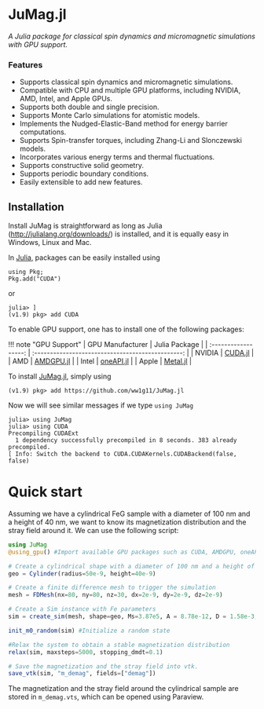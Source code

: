 # JuMag.jl

_A Julia package for classical spin dynamics and micromagnetic simulations with GPU support._


### Features

- Supports classical spin dynamics and micromagnetic simulations.
- Compatible with CPU and multiple GPU platforms, including NVIDIA, AMD, Intel, and Apple GPUs.
- Supports both double and single precision.
- Supports Monte Carlo simulations for atomistic models.
- Implements the Nudged-Elastic-Band method for energy barrier computations.
- Supports Spin-transfer torques, including Zhang-Li and Slonczewski models.
- Incorporates various energy terms and thermal fluctuations.
- Supports constructive solid geometry.
- Supports periodic boundary conditions.
- Easily extensible to add new features.


## Installation

Install JuMag is straightforward as long as Julia (<http://julialang.org/downloads/>) is installed, and it is equally easy in Windows, Linux and Mac.  

In [Julia](http://julialang.org), packages can be easily installed using

```
using Pkg;
Pkg.add("CUDA")
```
or

```
julia> ]
(v1.9) pkg> add CUDA
```

To enable GPU support, one has to install one of the following packages:

!!! note "GPU Support"
    | GPU Manufacturer      | Julia Package                                      |
    | :------------------:  | :-----------------------------------------------:  |
    | NVIDIA                | [CUDA.jl](https://github.com/JuliaGPU/CUDA.jl)     |
    | AMD                   | [AMDGPU.jl](https://github.com/JuliaGPU/AMDGPU.jl) |
    | Intel                 | [oneAPI.jl](https://github.com/JuliaGPU/oneAPI.jl) |
    | Apple                 | [Metal.jl](https://github.com/JuliaGPU/Metal.jl)   |

To install [JuMag.jl](https://github.com/ww1g11/JuMag.jl), simply using

```
(v1.9) pkg> add https://github.com/ww1g11/JuMag.jl
```

Now we will see similar messages if we type `using JuMag`

```
julia> using JuMag
julia> using CUDA
Precompiling CUDAExt
  1 dependency successfully precompiled in 8 seconds. 383 already precompiled.
[ Info: Switch the backend to CUDA.CUDAKernels.CUDABackend(false, false)
```


# Quick start
Assuming we have a cylindrical FeG sample with a diameter of 100 nm and a height of 40 nm, we want to know its magnetization distribution and the stray field around it. 
We can use the following script: 

```julia
using JuMag
@using_gpu() #Import available GPU packages such as CUDA, AMDGPU, oneAPI or Metal

# Create a cylindrical shape with a diameter of 100 nm and a height of 40 nm
geo = Cylinder(radius=50e-9, height=40e-9) 

# Create a finite difference mesh to trigger the simulation
mesh = FDMesh(nx=80, ny=80, nz=30, dx=2e-9, dy=2e-9, dz=2e-9) 

# Create a Sim instance with Fe parameters
sim = create_sim(mesh, shape=geo, Ms=3.87e5, A = 8.78e-12, D = 1.58e-3, demag=true) 

init_m0_random(sim) #Initialize a random state

#Relax the system to obtain a stable magnetization distribution
relax(sim, maxsteps=5000, stopping_dmdt=0.1) 

# Save the magnetization and the stray field into vtk.
save_vtk(sim, "m_demag", fields=["demag"]) 
```
The magnetization and the stray field around the cylindrical sample are stored in `m_demag.vts`, which can be opened using Paraview. 

